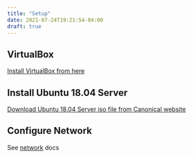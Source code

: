 ```yaml
---
title: "Setup"
date: 2021-07-24T19:21:54-04:00
draft: true
---
```


## VirtualBox

[Install VirtualBox from here](https://www.virtualbox.org/wiki/Downloads)

## Install Ubuntu 18.04 Server

[Download Ubuntu 18.04 Server iso file from Canonical website](https://ubuntu.com/download/server#downloads)

## Configure Network

See [network](/ubuntu18/virtualbox/network) docs

